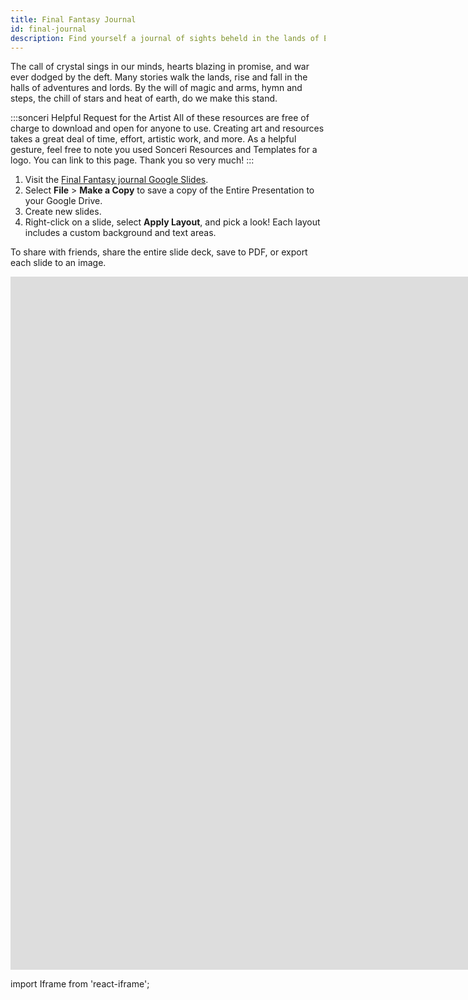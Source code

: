 ```yaml
---
title: Final Fantasy Journal
id: final-journal
description: Find yourself a journal of sights beheld in the lands of Eorzea and beyond. Google Slides journal series.
---
```


The call of crystal sings in our minds, hearts blazing in promise, and war ever dodged by the deft. Many stories walk the lands, rise and fall in the halls of adventures and lords. By the will of magic and arms, hymn and steps, the chill of stars and heat of earth, do we make this stand.

:::sonceri Helpful Request for the Artist
All of these resources are free of charge to download and open for anyone to use. Creating art and resources takes a great deal of time, effort, artistic work, and more. As a helpful gesture, feel free to note you used Sonceri Resources and Templates for a logo. You can link to this page. Thank you so very much! 
:::

1. Visit the [Final Fantasy journal Google Slides](https://docs.google.com/presentation/d/1_c1fNukSvs-_Pu0aHrNZinJURoOGU1wpNGkJBCpOjoM).
2. Select **File** > **Make a Copy** to save a copy of the Entire Presentation to your Google Drive.
3. Create new slides.
4. Right-click on a slide, select **Apply Layout**, and pick a look! Each layout includes a custom background and text areas.

To share with friends, share the entire slide deck, save to PDF, or export each slide to an image.

<div className='responsive-google-slides'>

<iframe src="https://docs.google.com/presentation/d/e/2PACX-1vSXl4dECO2OD24XO7E1xcDvkVrU7IUAhDSje00kL2ApriahIzsdF3msNZLdj24tKsU-uhLlBnUwd3oL/embed?start=false&loop=false&delayms=3000" frameborder="0" width="1920" height="1109" allowFullScreen="true" mozallowFullScreen="true" webkitallowFullScreen="true"></iframe>

</div>

import Iframe from 'react-iframe';